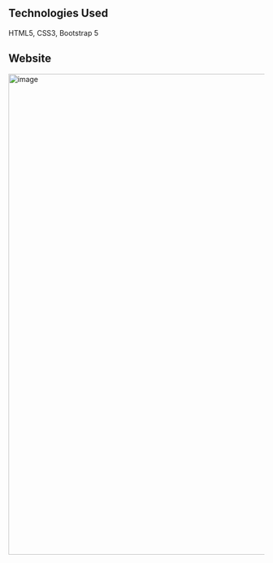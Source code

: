 
## Technologies Used
HTML5, CSS3, Bootstrap 5

## Website
<img width="947" alt="image" src="https://user-images.githubusercontent.com/84715134/190570728-ba8b4e2e-4295-4b50-a84d-dc2717acc7cc.png">
